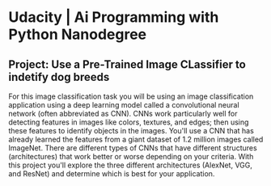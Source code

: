 # Udacity | Ai Programming with Python Nanodegree
## Project: Use a Pre-Trained Image CLassifier to indetify dog breeds

For this image classification task you will be using an image classification application using a deep learning model called a convolutional neural network (often abbreviated as CNN). CNNs work particularly well for detecting features in images like colors, textures, and edges; then using these features to identify objects in the images. You'll use a CNN that has already learned the features from a giant dataset of 1.2 million images called ImageNet. There are different types of CNNs that have different structures (architectures) that work better or worse depending on your criteria. With this project you'll explore the three different architectures (AlexNet, VGG, and ResNet) and determine which is best for your application.
